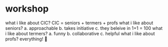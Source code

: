 # workshop
what i like about CIC?
CIC = seniors + termers + profs
what i like about seniors?
a. approachable b. takes initiative c. they beleive in 1+1 = 100
what i like about termers?
a. funny b. collaborative c. helpful
what i like about profs?
everything! 🤞